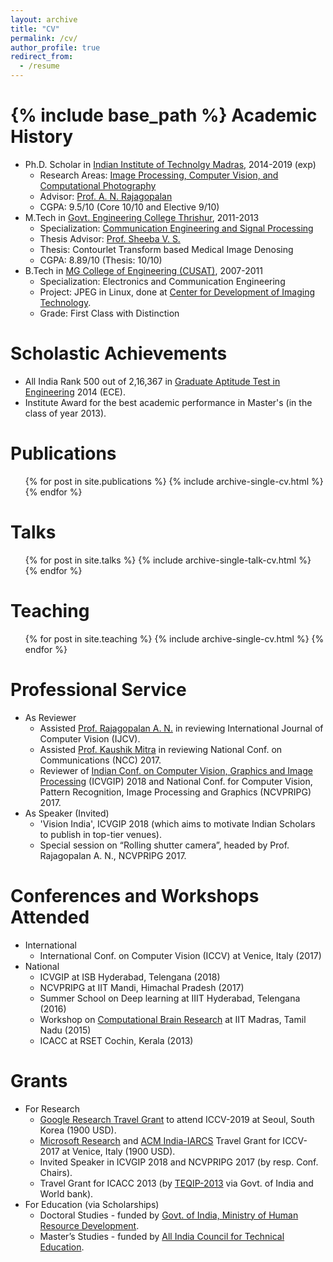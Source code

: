 ```yaml
---
layout: archive
title: "CV"
permalink: /cv/
author_profile: true
redirect_from:
  - /resume
---
```


{% include base_path %}
Academic History
======
* Ph.D. Scholar  in [Indian Institute of Technolgy Madras](https://www.iitm.ac.in/), 2014-2019 (exp)
  * Research Areas: [Image Processing, Computer Vision, and Computational Photography](http://www.ee.iitm.ac.in/ipcvlab/)
  * Advisor: [Prof. A. N. Rajagopalan](http://www.ee.iitm.ac.in/~raju/)
  * CGPA: 9.5/10 (Core 10/10 and Elective 9/10)
* M.Tech in [Govt. Engineering College Thrishur](http://gectcr.ac.in/), 2011-2013
  * Specialization: [Communication Engineering and Signal Processing](http://gectcr.ac.in/electronics-department/m-tech-ec/)
  * Thesis Advisor: [Prof. Sheeba V. S.](http://gectcr.ac.in/about-us/principals-profile/)
  * Thesis: Contourlet Transform based Medical Image Denosing
  * CGPA: 8.89/10 (Thesis: 10/10)
* B.Tech in [MG College of Engineering (CUSAT)](http://www.mgcet.com/), 2007-2011
  * Specialization: Electronics and Communication Engineering
  * Project: JPEG in Linux, done at [Center for Development of Imaging Technology](https://cdit.org/home-1).
  * Grade: First Class with Distinction  

Scholastic Achievements
======
* All India Rank 500 out of 2,16,367 in [Graduate Aptitude Test in Engineering](https://en.wikipedia.org/wiki/Graduate_Aptitude_Test_in_Engineering) 2014 (ECE).
* Institute Award for the best academic performance in Master's (in the class of year 2013).

Publications
======
  <ul>{% for post in site.publications %}
    {% include archive-single-cv.html %}
  {% endfor %}</ul>
  
Talks
======
  <ul>{% for post in site.talks %}
    {% include archive-single-talk-cv.html %}
  {% endfor %}</ul>
  
Teaching
======
  <ul>{% for post in site.teaching %}
    {% include archive-single-cv.html %}
  {% endfor %}</ul>
  
Professional Service
======
* As Reviewer
  * Assisted [Prof. Rajagopalan A. N.](http://www.ee.iitm.ac.in/~raju/) in reviewing International Journal of Computer Vision (IJCV).
  * Assisted [Prof. Kaushik Mitra](http://www.ee.iitm.ac.in/kmitra/) in reviewing National Conf. on Communications (NCC) 2017.
  * Reviewer of [Indian Conf. on Computer Vision, Graphics and Image Processing](https://cvit.iiit.ac.in/icvgip18/) (ICVGIP) 2018 and National Conf. for Computer Vision, Pattern Recognition, Image Processing and Graphics (NCVPRIPG) 2017.
* As Speaker (Invited)
  * 'Vision India', ICVGIP 2018  (which aims to motivate Indian Scholars to publish in top-tier venues).
  * Special session on “Rolling shutter camera”, headed by Prof. Rajagopalan A. N., NCVPRIPG 2017.  
  
Conferences and Workshops Attended
======
* International
  * International Conf. on Computer Vision (ICCV) at Venice, Italy (2017)
* National
  * ICVGIP at ISB Hyderabad, Telengana (2018)
  * NCVPRIPG at IIT Mandi, Himachal Pradesh (2017)
  * Summer School on Deep learning at IIIT Hyderabad, Telengana (2016)
  * Workshop on [Computational Brain Research](https://ccbr.iitmadras.in/) at IIT Madras, Tamil Nadu (2015)
  * ICACC at RSET Cochin, Kerala (2013)

Grants
====== 
* For Research
  * [Google Research Travel Grant](https://buildyourfuture.withgoogle.com/scholarships/google-travel-scholarships/#!?detail-content-tabby_activeEl=india) to attend ICCV-2019 at Seoul, South Korea (1900 USD). 
  * [Microsoft Research](https://www.microsoft.com/en-us/research/lab/microsoft-research-india/?from=http%3A%2F%2Fresearch.microsoft.com%2Findia) and [ACM India-IARCS](https://www.iarcs.org.in/activities/grants.php) Travel Grant for ICCV-2017 at Venice, Italy (1900 USD).
  * Invited Speaker in ICVGIP 2018 and NCVPRIPG 2017 (by resp. Conf. Chairs).
  * Travel Grant for ICACC 2013 (by [TEQIP-2013](https://www.teqip.in/) via Govt. of India and World bank).
* For Education (via Scholarships) 
  * Doctoral Studies - funded by [Govt. of India, Ministry of Human Resource Development](https://mhrd.gov.in/).
  * Master’s Studies - funded by [All India Council for Technical Education](https://www.aicte-india.org/).

